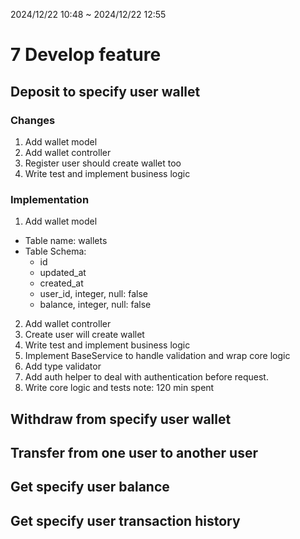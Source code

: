 2024/12/22 10:48 ~ 2024/12/22 12:55
# 7 Develop feature

## Deposit to specify user wallet

### Changes
1. Add wallet model
2. Add wallet controller
3. Register user should create wallet too
4. Write test and implement business logic

### Implementation
1. Add wallet model
  - Table name: wallets
  - Table Schema:
    - id
    - updated_at
    - created_at
    - user_id, integer, null: false
    - balance, integer, null: false
2. Add wallet controller
3. Create user will create wallet
4. Write test and implement business logic
  1. Implement BaseService to handle validation and wrap core logic
  2. Add type validator
  3. Add auth helper to deal with authentication before request.
  4. Write core logic and tests
note: 120 min spent

## Withdraw from specify user wallet

## Transfer from one user to another user

## Get specify user balance

## Get specify user transaction history
